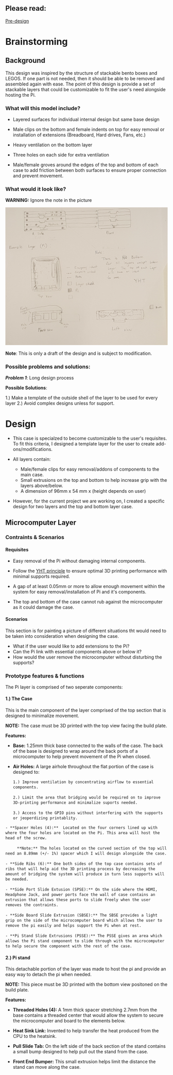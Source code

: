 ## **Please read**:
[Pre-design](docs/Pre-design.md)

# Brainstorming
## Background
  This design was inspired by the structure of stackable bento boxes and LEGOS. If one part is not needed, then it should be able to be removed and assembled again with ease. The point of this design is provide a set of stackable layers that could be customizable to fit the user's need alongside hosting the Pi. 

### **What will this model include?**
- Layered surfaces for individual internal design but same base design

- Male clips on the bottom and female indents on top for easy removal or installation of extensions (Breadboard, Hard drives, Fans, etc.)
- Heavy ventilation on the bottom layer 
- Three holes on each side for extra ventilation
- Male/female groves around the edges of the top and bottom of each case to add friction between both surfaces to ensure proper connection and prevent movement. 

### **What would it look like?**

**WARNING:** Ignore the note in the picture

![Meiji Model](Meiji.jpg)

**Note**: This is only a draft of the design and is subject to modification. 


### **Possible problems and solutions**:
***Problem 1***: Long design process
  
 **Possible Solutions**:
  
  1.) Make a template of the outside shell of the layer to be used for every layer 
  2.) Avoid complex designs unless for support.

# Design
- This case is specialzed to become customizable to the user's requisites. To fit this criteria, I designed a template layer for the user to create add-ons/modifications. 
- All layers contain: 
    
   - Male/female clips for easy removal/addons of components to the main case. 
   - Small extrusions on the top and bottom to help increase grip with the layers above/below. 
   - A dimension of 96mm x 54 mm x (height depends on user)

- However, for the current project we are working on, I created a specific design for two layers and the top and bottom layer case. 
## Microcomputer Layer
### Contraints & Scenarios
#### Requisites
- Easy removal of the Pi without damaging internal components. 

- Follow the [YHT principle](docs/Pre-design) to ensure optimal 3D printing performance with minimal supports required. 
- A gap of at least 0.05mm or more to allow enough movement within the system for easy removal/installation of Pi and it's components. 
- The top and bottom of the case cannot rub against the microcomputer as it could damage the case. 


#### Scenarios 
This section is for painting a picture of different situations tht would need to be taken into consideration when designing the case. 

- What if the user would like to add extensions to the Pi?
- Can the Pi link with essential components above or below it? 
- How would the user remove the microcomputer without disturbing the supports?

### Prototype features & functions
The Pi layer is comprised of two seperate components:

#### 1.) The Case

This is the main component of the layer comprised of the top section that is designed to minimalize movement. 

**NOTE:** The case must be 3D printed with the top view facing the build plate. 
 
   **Features:** 
    
   - **Base:** 1.25mm thick base connected to the walls of the case. The back of the base is designed to wrap around the back ports of a microcomputer to help prevent movement of the Pi when closed.

   - **Air Holes:** A large airhole throughout the flat portion of the case is designed to:
   
         1.) Improve ventilation by concentrating airflow to essential components.

         2.) Limit the area that bridging would be required on to improve 3D-printing performance and minimalize suports needed. 

         3.) Access to the GPIO pins without interfering with the supports or jeoperdizing printablity.  
    - **Spacer Holes (4):**  Located on the four corners lined up with where the four holes are located on the Pi. This area will host the head of the screw. 
      
         **Note:** The holes located on the curved section of the top will need an 8.89mm (+/- 1%) spacer which I will design alongside the case. 

    - **Side Ribs (6):** One both sides of the top case contains sets of ribs that will help aid the 3D printing process by decreasing the amount of bridging the system will produce in turn less supports will be needed.

    - **Side Port Slide Extusion (SPSE):** On the side where the HDMI, Headphone Jack, and power ports face the wall of case contains an extrusion that allows these ports to slide freely when the user removes the contraints. 
    
    - **Side Board Slide Extrusion (SBSE):** The SBSE provides a light grip on the side of the microcomputer board which allows the user to remove the pi easily and helps support the Pi when at rest. 

    - **Pi Stand Slide Extrusions (PSSE):** The PSSE gives an area which allows the Pi stand component to slide through with the microcomputer to help secure the component with the rest of the case. 
 

#### 2.) Pi stand

This detachable portion of the layer was made to host the pi and provide an easy way to detach the pi when needed. 

**NOTE:** This piece must be 3D printed with the bottom view positoned on the build plate. 

**Features:** 
      
 - **Threaded Holes (4):** A 1mm thick spacer stretching 2.7mm from the base contains a threaded center that would allow the system to secure the microcomputer and board to the elements below.  

 - **Heat Sink Link:** Invented to help transfer the heat produced from the CPU to the heatsink. 
 - **Pull Slide Tab:** On the left side of the back section of the stand contains a small bump designed to help pull out the stand from the case.  
 - **Front End Bumper:** This small extrusion helps limit the distance the stand can move along the case. 